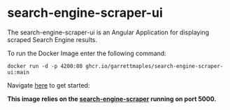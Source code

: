 # search-engine-scraper-ui
The search-engine-scraper-ui is an Angular Application for displaying scraped Search Engine results.

To run the Docker Image enter the following command:

`docker run -d -p 4200:80 ghcr.io/garrettmaples/search-engine-scraper-ui:main`

Navigate [here](http://localhost:4200/index.html) to get started:

**This image relies on the [search-engine-scraper](https://github.com/GarrettMaples/search-engine-scraper) running on port 5000.**
